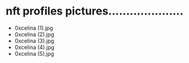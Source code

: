 # nft profiles pictures.....................
- 0xcelina (1).jpg
- 0xcelina (2).jpg
- 0xcelina (3).jpg
- 0xcelina (4).jpg
- 0xcelina (5).jpg
